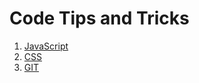 # Code Tips and Tricks

1. [JavaScript](https://github.com/jakubrwisniewski/tips/blob/main/JavaScript.md)
2. [CSS](https://github.com/jakubrwisniewski/tips/blob/main/CSS.md)
3. [GIT](https://github.com/jakubrwisniewski/tips/blob/main/git.md)
